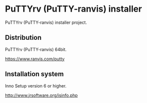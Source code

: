 # PuTTYrv (PuTTY-ranvis) installer

PuTTYrv (PuTTY-ranvis) installer project.

## Distribution

PuTTYrv (PuTTY-ranvis) 64bit.

https://www.ranvis.com/putty

## Installation system

Inno Setup version 6 or higher.

http://www.jrsoftware.org/isinfo.php
